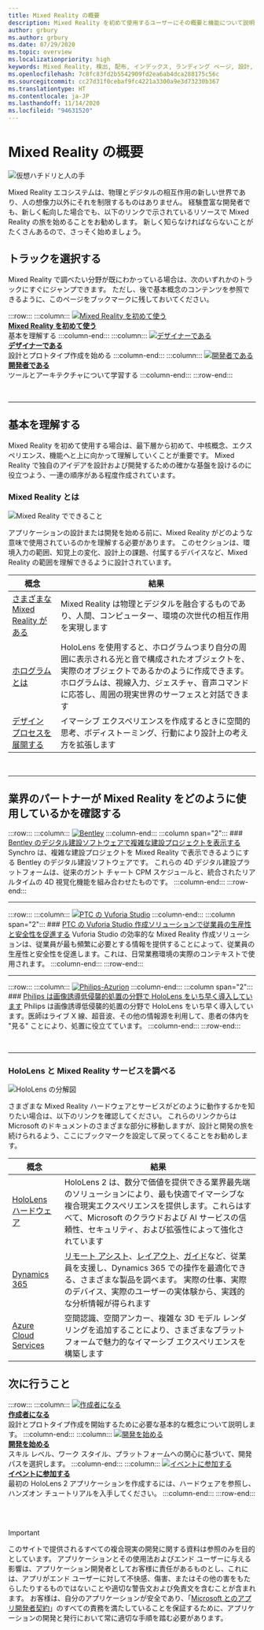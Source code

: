 ```yaml
---
title: Mixed Reality の概要
description: Mixed Reality を初めて使用するユーザーにその概要と機能について説明します。
author: grbury
ms.author: grbury
ms.date: 07/29/2020
ms.topic: overview
ms.localizationpriority: high
keywords: Mixed Reality, 検出, 配布, インデックス, ランディング ページ, 設計, 開発, チュートリアル, サンプル アプリ, 基本事項, ケース スタディ, リソース, HoloLens の使い方, オープン ソース プロジェクト
ms.openlocfilehash: 7c8fc83fd2b5542909fd2ea6ab4dca288175c56c
ms.sourcegitcommit: cc27d31f0cebaf9fc4221a3300a9e3d73230b367
ms.translationtype: HT
ms.contentlocale: ja-JP
ms.lasthandoff: 11/14/2020
ms.locfileid: "94631520"
---
```

# <a name="get-started-with-mixed-reality"></a>Mixed Reality の概要

![仮想ハチドリと人の手](images/01_MixedReality.png)

Mixed Reality エコシステムは、物理とデジタルの相互作用の新しい世界であり、人の想像力以外にそれを制限するものはありません。 経験豊富な開発者でも、新しく転向した場合でも、以下のリンクで示されているリソースで Mixed Reality の旅を始めることをお勧めします。 新しく知らなければならないことがたくさんあるので、さっそく始めましょう。 

## <a name="choose-your-track"></a>トラックを選択する

Mixed Reality で調べたい分野が既にわかっている場合は、次のいずれかのトラックにすぐにジャンプできます。 ただし、後で基本概念のコンテンツを参照できるように、このページをブックマークに残しておいてください。

:::row:::
    :::column:::
       [![Mixed Reality を初めて使う](images/Tile-New.jpg)](#understand-the-basics)<br>
        **[Mixed Reality を初めて使う](#understand-the-basics)**<br>
        基本を理解する
    :::column-end:::
    :::column:::
       [![デザイナーである](images/Tile-Create.jpg)](../design/design.md)<br>
        **[デザイナーである](../design/design.md)**<br>
        設計とプロトタイプ作成を始める
    :::column-end:::
    :::column:::
       [![開発者である](images/Tile-Develop.jpg)](../develop/development.md)<br>
        **[開発者である](../develop/development.md)**<br>
        ツールとアーキテクチャについて学習する
    :::column-end:::
:::row-end:::

<br>

---

## <a name="understand-the-basics"></a>基本を理解する

Mixed Reality を初めて使用する場合は、最下層から初めて、中核概念、エクスペリエンス、機能へと上に向かって理解していくことが重要です。 Mixed Reality で独自のアイデアを設計および開発するための確かな基盤を設けるのに役立つよう、一連の順序がある程度作成されています。

### <a name="what-is-mixed-reality"></a>Mixed Reality とは

![Mixed Reality でできること](images/HLS19_remoteAssistHologram_001.jpg)

アプリケーションの設計または開発を始める前に、Mixed Reality がどのような意味で使用されているのかを理解する必要があります。 このセクションは、環境入力の範囲、知覚上の変化、設計上の課題、付属するデバイスなど、Mixed Reality の範囲を理解できるように設計されています。 

|  概念  |  結果  |
| --- | --- |
| [さまざまな Mixed Reality がある](../discover/mixed-reality.md) | Mixed Reality は物理とデジタルを融合するものであり、人間、コンピューター、環境の次世代の相互作用を実現します |
| [ホログラムとは](../discover/hologram.md) | HoloLens を使用すると、ホログラムつまり自分の周囲に表示される光と音で構成されたオブジェクトを、実際のオブジェクトであるかのように作成できます。 ホログラムは、視線入力、ジェスチャ、音声コマンドに応答し、周囲の現実世界のサーフェスと対話できます |
| [デザイン プロセスを展開する](../discover/case-study-expanding-the-design-process-for-mixed-reality.md) | イマーシブ エクスペリエンスを作成するときに空間的思考、ボディストーミング、行動により設計上の考え方を拡張します  |

<br>

---

## <a name="see-how-industry-partners-are-using-mixed-reality"></a>業界のパートナーが Mixed Reality をどのように使用しているかを確認する

:::row:::
    :::column:::
       [![Bentley](images/Bentley-Synchro1.jpg)](https://binged.it/31AR3kP)
    :::column-end:::
    :::column span="2":::
        ### <a name="view-complex-construction-projects-with-bentleys-digital-construction-software"></a>[Bentley のデジタル建設ソフトウェアで複雑な建設プロジェクトを表示する](https://binged.it/31AR3kP)
        Synchro は、複雑な建設プロジェクトを Mixed Reality で表示できるようにする Bentley のデジタル建設ソフトウェアです。 これらの 4D デジタル建設プラットフォームは、従来のガント チャート CPM スケジュールと、統合されたリアルタイムの 4D 視覚化機能を組み合わせたものです。
    :::column-end:::
:::row-end:::

---

:::row:::
    :::column:::
       [![PTC の Vuforia Studio](images/PTC-Vuforia-Studio1.jpg)](https://binged.it/31ARrjh)
    :::column-end:::
    :::column span="2":::
        ### <a name="ptcs-vuforia-studio-authoring-solution-promotes-workforce-productivity-and-safety"></a>[PTC の Vuforia Studio 作成ソリューションで従業員の生産性と安全性を促進する](https://binged.it/31ARrjh)
        Vuforia Studio の効率的な Mixed Reality 作成ソリューションは、従業員が最も頻繁に必要とする情報を提供することによって、従業員の生産性と安全性を促進します。これは、日常業務環境の実際のコンテキストで使用されます。
    :::column-end:::
:::row-end:::

---

:::row:::
    :::column:::
       [![Philips-Azurion](images/Philips-Azurion1.jpg)](https://binged.it/31B1RiR)
    :::column-end:::
    :::column span="2":::
        ### <a name="philips-is-piloting-hololens-in-the-domain-of-image-guided-minimally-invasive-procedures"></a>[Philips は画像誘導低侵襲的処置の分野で HoloLens をいち早く導入しています](https://binged.it/31B1RiR)
        Philips は画像誘導低侵襲的処置の分野で HoloLens をいち早く導入しています。医師はライブ X 線、超音波、その他の情報源を利用して、患者の体内を "見る" ことにより、処置に役立てています。
    :::column-end:::
:::row-end:::

<br>

---

### <a name="explore-hololens-and-mixed-reality-services"></a>HoloLens と Mixed Reality サービスを調べる

![HoloLens の分解図](images/HoloLens2_ExplodedView_8k.png)

さまざまな Mixed Reality ハードウェアとサービスがどのように動作するかを知りたい場合は、以下のリンクを確認してください。 これらのリンクからは Microsoft のドキュメントのさまざまな部分に移動しますが、設計と開発の旅を続けられるよう、ここにブックマークを設定して戻ってくることをお勧めします。

|  概念  |  結果  |
| --- | --- |
| [HoloLens ハードウェア](https://www.microsoft.com//hololens/hardware) | HoloLens 2 は、数分で価値を提供できる業界最先端のソリューションにより、最も快適でイマーシブな複合現実エクスペリエンスを提供します。これらはすべて、Microsoft のクラウドおよび AI サービスの信頼性、セキュリティ、および拡張性によって強化されています |
| [Dynamics 365](https://dynamics.microsoft.com/mixed-reality/overview/) | [リモート アシスト](https://docs.microsoft.com/dynamics365/mixed-reality/remote-assist/ra-overview)、[レイアウト](https://docs.microsoft.com/dynamics365/mixed-reality/layout/)、[ガイド](https://docs.microsoft.com/dynamics365/mixed-reality/guides/)など、従業員を支援し、Dynamics 365 での操作を最適化できる、さまざまな製品を調べます。 実際の仕事、実際のデバイス、実際のユーザーの実体験から、実践的な分析情報が得られます |
| [Azure Cloud Services](../develop/mixed-reality-cloud-services.md) | 空間認識、空間アンカー、複雑な 3D モデル レンダリングを追加することにより、さまざまなプラットフォームで魅力的なイマーシブ エクスペリエンスを構築します |

## <a name="what-would-you-like-to-do-next"></a>次に行うこと

:::row:::
    :::column:::
        [![作成者になる](images/icon-design.png)](../design/design.md)<br>
        **[作成者になる](../design/design.md)**<br>
        設計とプロトタイプ作成を開始するために必要な基本的な概念について説明します。
    :::column-end:::
        :::column:::
        [![開発を始める](images/icon-developer.png)](../develop/development.md)<br>
        **[開発を始める](../develop/development.md)**<br>
        スキル レベル、ワーク スタイル、プラットフォームへの関心に基づいて、開発パスを選択します。
    :::column-end:::
    :::column:::
        [![イベントに参加する](images/icon-calendar.jpg)](../whats-new/sf-academy-events.md)<br>
        **[イベントに参加する](../whats-new/sf-academy-events.md)**<br>
        最初の HoloLens 2 アプリケーションを作成するには、ハードウェアを参照し、ハンズオン チュートリアルを入手してください。
    :::column-end:::
:::row-end:::


<br>

<br>

>[!IMPORTANT]
>このサイトで提供されるすべての複合現実の開発に関する資料は参照のみを目的としています。 アプリケーションとその使用法およびエンド ユーザーに与える影響は、アプリケーション開発者としてお客様に責任があるものとし、これには、アプリがエンド ユーザーに対して不快感、傷害、またはその他の害をもたらしたりするものではないことや適切な警告文および免責文を含むことが含まれます。 お客様は、自分のアプリケーションが安全であり、「[Microsoft とのアプリ開発者契約](https://docs.microsoft.com/legal/windows/agreements/app-developer-agreement)」のすべての責務を満たしていることを保証するために、アプリケーションの開発と発行において常に適切な手順を踏む必要があります。

